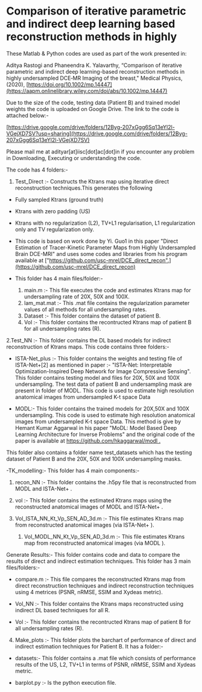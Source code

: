 # Comparison of iterative parametric and indirect deep learning based reconstruction methods in highly
These Matlab & Python codes are used as part of the work presented in:

Aditya Rastogi and Phaneendra K. Yalavarthy, “Comparison of iterative parametric and indirect deep learning-based reconstruction methods in highly undersampled DCE‐MR Imaging of the breast," Medical Physics, (2020), [https://doi.org/10.1002/mp.14447](https://aapm.onlinelibrary.wiley.com/doi/abs/10.1002/mp.14447)



Due to the size of the code, testing data (Patient B) and trained model weights the code is uploaded on Google Drive. The link to the code is attached below:-

[https://drive.google.com/drive/folders/12Byg-207xGgg6Sq13eYl2l-VGejXD7SV?usp=sharing](https://drive.google.com/drive/folders/12Byg-207xGgg6Sq13eYl2l-VGejXD7SV)

Please mail me at adityar[at]iisc[dot]ac[dot]in if you encounter any problem in Downloading, Executing or understanding the code.

The code has 4 folders:-

1. Test_Direct :- Constructs the Ktrans map using iterative direct reconstruction techniques.This generates the following

  - Fully sampled Ktrans (ground truth)
  - Ktrans with zero padding (US)
  - Ktrans with no regularization (L2), TV+L1 regularisation, L1 regularization only and TV regularization only.
  - This code is based on work done by Yi. Guo1 in this paper "Direct Estimation of Tracer-Kinetic Parameter Maps from Highly Undersampled Brain DCE-MRI" and uses     some codes and libraries from his program available at ["https://github.com/usc-mrel/DCE_direct_recon".](https://github.com/usc-mrel/DCE_direct_recon)
  
  - This folder has 4 main files/folder:-
  
     1. main.m  :-  This file executes the code and estimates Ktrans map for undersampling rate of 20X, 50X and 100X.
     2. lam_mat.mat :- This .mat file contains the regularization parameter values of all methods for all undersampling rates.
     3. Dataset :- This folder contains the dataset of patient B.
     4. Vol :-  This folder contains the recontructed Ktrans map of patient B for all undersampling rates (R).
     
2.Test_NN :-  This folder contains the DL based models for indirect reconstruction of Ktrans maps. This code contains three folders:-

- ISTA-Net_plus :- This folder contains the weights and testing file of ISTA-Net+[2]  as mentioned in paper :- "ISTA-Net: Interpretable Optimization-Inspired Deep   Network for Image Compressive Sensing". This folder contains testing model and files for 20X, 50X and 100X undersampling. The test data of patient B and           undersampling mask are present in folder of MODL.  This code is used to estimate high resolution anatomical images from undersampled K-t space Data

- MODL:- This folder contains the trained models for 20X,50X and 100X undersampling. This code is used to estimate high resolution anatomical images from           undersampled K-t space Data. This method is give by Hemant Kumar Aggarwal in his paper "MoDL: Model Based Deep Learning Architecture for Inverse Problems" and     the   original code of the paper is available at  [https://github.com/hkaggarwal/modl . ](https://github.com/hkaggarwal/modl)

This folder also contains a folder name test_datasets which has the testing dataset of Patient B and the 20X, 50X and 100X undersampling masks.

 -TK_modelling:- This folder has 4 main components:-

1. recon_NN :- This folder contains the .h5py file that is reconstructed from MODL and ISTA-Net+ .

2. vol :- This folder contains the estimated Ktrans maps using the reconstructed anatomical images of MODL and ISTA-Net+ .

3. Vol_ISTA_NN_Kt_Vp_SEN_AD_3d.m :- This file estimates Ktrans map from reconstructed anatomical images  (via ISTA-Net+ ).

     1. Vol_MODL_NN_Kt_Vp_SEN_AD_3d.m :- This file estimates Ktrans map from reconstructed anatomical images  (via MODL ).

Generate Results:- This folder contains code and data to compare the results of direct and indirect estimation techniques. This folder has 3 main files/folders:-

- compare.m :- This file compares the reconstructed Ktrans map from direct reconstruction techniques and indirect reconstruction techniques using 4 metrices (PSNR, nRMSE, SSIM and Xydeas metric).

- Vol_NN :- This folder contains the Ktrans maps reconstructed using indirect DL based techniques for all R.

- Vol :- This folder contains the recontructed Ktrans map of patient B for all undersampling rates (R).

4. Make_plots :- This folder plots the barchart of performance of direct and indirect estimation techniques for Patient B. It has a folder:-

- datasets:- This folder contains a .mat file which consists of performance results of the US, L2, TV+L1 in terms of PSNR, nRMSE, SSIM and Xydeas metric.

- barplot.py :- Is the python execution file.

